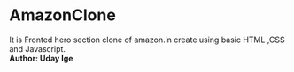 # AmazonClone
It is Fronted hero section clone of amazon.in create using basic HTML ,CSS and Javascript.
<br>
<b>Author: Uday Ige<b>

